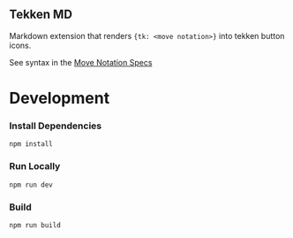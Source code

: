 Tekken MD
---------

Markdown extension that renders `{tk: <move notation>}` into tekken button icons.

See syntax in the [Move Notation Specs](./NOTATION_SPECS.md)

Development
===========

### Install Dependencies

```
npm install
```

### Run Locally

```
npm run dev
```

### Build

```
npm run build
```
